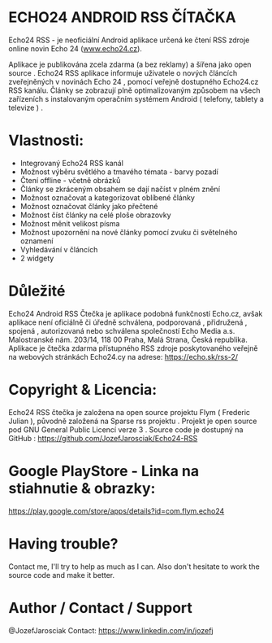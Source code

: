 # ECHO24 ANDROID RSS ČÍTAČKA
Echo24 RSS - je neoficiální Android aplikace určená ke čtení RSS zdroje online novin Echo 24 (www.echo24.cz).

Aplikace je publikována zcela zdarma (a bez reklamy) a šířena jako open source .
Echo24 RSS aplikace informuje uživatele o nových článcích zveřejněných v novinách Echo 24 , pomocí veřejně dostupného Echo24.cz RSS kanálu. Články se zobrazují plně optimalizovaným způsobem na všech zařízeních s instalovaným operačním systémem Android ( telefony, tablety a televize ) .

# Vlastnosti:
- Integrovaný Echo24 RSS kanál
- Možnost výběru světlého a tmavého témata - barvy pozadí
- Čtení offline - včetně obrázků
- Články se zkráceným obsahem se dají načíst v plném znění
- Možnost označovat a kategorizovat oblíbené články
- Možnost označovat články jako přečtené
- Možnost číst články na celé ploše obrazovky
- Možnost měnit velikost písma
- Možnost upozornění na nové články pomocí zvuku či světelného oznamení
- Vyhledávání v článcích
- 2 widgety


# Důležité
Echo24 Android RSS Čtečka je aplikace podobná funkčností Echo.cz, avšak aplikace není oficiálně či úředně schválena, podporovaná , přidružená , spojená , autorizovaná nebo schválena společností Echo Media a.s.
Malostranské nám. 203/14, 118 00 Praha, Malá Strana, Česká republika. Aplikace je čtečka zdarma přístupného RSS zdroje poskytovaného veřejně na webových stránkách Echo24.cy na adrese: https://echo.sk/rss-2/

# Copyright & Licencia:
Echo24 RSS čtečka je založena na open source projektu Flym ( Frederic Julian ), původně založená na Sparse rss projektu .
Projekt je open source pod GNU General Public Licencí verze 3 .
Source code je dostupný na GitHub : https://github.com/JozefJarosciak/Echo24-RSS

# Google PlayStore - Linka na stiahnutie & obrazky:
https://play.google.com/store/apps/details?id=com.flym.echo24

# Having trouble? 
Contact me, I'll try to help as much as I can.
Also don't hesitate to work the source code and make it better.

# Author / Contact / Support
@JozefJarosciak
Contact: https://www.linkedin.com/in/jozefj
